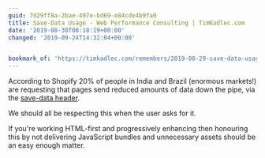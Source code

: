 ```yaml
---
guid: 7d29ff8a-2bae-497e-bd69-e84cde4b9fa0
title: Save-Data Usage - Web Performance Consulting | TimKadlec.com
date: '2019-08-30T08:18:19+00:00'
changed: '2019-09-24T14:32:04+00:00'


bookmark_of: 'https://timkadlec.com/remembers/2019-08-29-save-data-usage/'
---
```


According to Shopify 20% of people in India and Brazil (enormous markets!) are requesting that pages send reduced amounts of data down the pipe, via the [save-data header](https://developer.mozilla.org/en-US/docs/Web/HTTP/Headers/Save-Data). 

We should all be respecting this when the user asks for it. 

If you're working HTML-first and progressively enhancing then honouring this by not delivering JavaScript bundles and unnecessary assets should be an easy enough matter.
